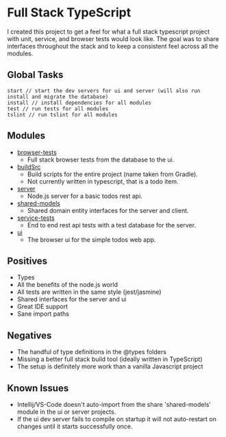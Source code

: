 # Full Stack TypeScript
I created this project to get a feel for what a full stack typescript project with unit, 
service, and browser tests would look like. The goal was to share interfaces throughout the stack 
 and to keep a consistent feel across all the modules.

## Global Tasks
```
start // start the dev servers for ui and server (will also run install and migrate the database)
install // install dependencies for all modules
test // run tests for all modules
tslint // run tslint for all modules
```

## Modules
- [browser-tests](/browser-tests/README.md)
  - Full stack browser tests from the database to the ui. 
- [buildSrc](/buildSrc/README.md)
  - Build scripts for the entire project (name taken from Gradle).
  - Not currently written in typescript, that is a todo item.
- [server](/server/README.md)
  - Node.js server for a basic todos rest api.
- [shared-models](/shared-models/README.md)
  - Shared domain entity interfaces for the server and client.
- [service-tests](/service-tests/README.md)
  - End to end rest api tests with a test database for the server.
- [ui](/ui/README.md)
  - The browser ui for the simple todos web app.

## Positives
- Types
- All the benefits of the node.js world
- All tests are written in the same style (jest/jasmine)
- Shared interfaces for the server and ui
- Great IDE support
- Sane import paths

## Negatives
- The handful of type definitions in the @types folders 
- Missing a better full stack build tool (ideally written in TypeScript)
- The setup is definitely more work than a vanilla Javascript project

## Known Issues
- Intellij/VS-Code doesn't auto-import from the share 'shared-models' module in the ui or server projects.
- If the ui dev server fails to compile on startup it will not auto-restart on changes until it starts successfully once.
